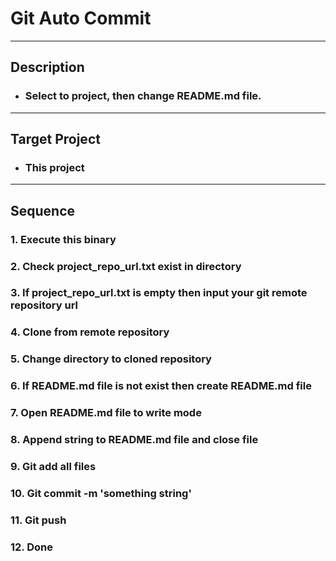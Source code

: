 # Git Auto Commit

---

## Description

- ### Select to project, then change README.md file.

---

## Target Project

- ### This project


---

## Sequence

### 1. Execute this binary
### 2. Check project_repo_url.txt exist in directory
### 3. If project_repo_url.txt is empty then input your git remote repository url
### 4. Clone from remote repository
### 5. Change directory to cloned repository
### 6. If README.md file is not exist then create README.md file
### 7. Open README.md file to write mode
### 8. Append string to README.md file and close file
### 9. Git add all files
### 10. Git commit -m 'something string'
### 11. Git push
### 12. Done

